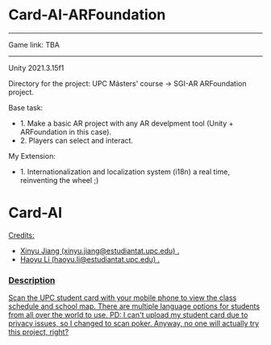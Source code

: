 # Card-AI-ARFoundation
<hr>
Game link: TBA
<hr>
Unity 2021.3.15f1

Directory for the project: UPC Másters' course -> SGI-AR ARFoundation project.

Base task:
<ul>
<li>1. Make a basic AR project with any AR develpment tool (Unity + ARFoundation in this case).</li>
<li>2. Players can select and interact.</li>
</ul>

My Extension:
<ul>
<li>1. Internationalization and localization system (i18n) a real time, reinventing the wheel ;) </li>
</ul>

<h1>Card-AI</h1>
<u>
Credits:
<ul>
<li>Xinyu Jiang (xinyu.jiang@estudiantat.upc.edu) .</li>
<li>Haoyu Li (haoyu.li@estudiantat.upc.edu) .</li>
</ul>

<h3>Description</h3>
Scan the UPC student card with your mobile phone to view the class schedule and school map. There are multiple language options for students from all over the world to use.
PD: I can't upload my student card due to privacy issues, so I changed to scan poker. Anyway, no one will actually try this project, right?
